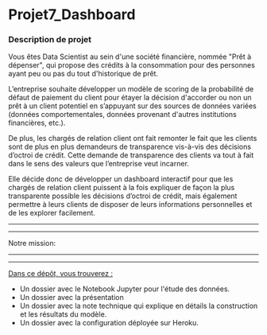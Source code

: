 # Projet7_Dashboard

<h3> Description de projet </h3>
Vous êtes Data Scientist au sein d'une société financière, nommée "Prêt à dépenser", qui propose des crédits à la consommation pour des personnes ayant peu ou pas du tout d'historique de prêt.

L’entreprise souhaite développer un modèle de scoring de la probabilité de défaut de paiement du client pour étayer la décision d'accorder ou non un prêt à un client potentiel en s’appuyant sur des sources de données variées (données comportementales, données provenant d'autres institutions financières, etc.).

De plus, les chargés de relation client ont fait remonter le fait que les clients sont de plus en plus demandeurs de transparence vis-à-vis des décisions d’octroi de crédit. Cette demande de transparence des clients va tout à fait dans le sens des valeurs que l’entreprise veut incarner.

Elle décide donc de développer un dashboard interactif pour que les chargés de relation client puissent à la fois expliquer de façon la plus transparente possible les décisions d’octroi de crédit, mais également permettre à leurs clients de disposer de leurs informations personnelles et de les explorer facilement.

*************************************
*************************************
Notre mission:
*************************************
*************************************

<u>Dans ce dépôt, vous trouverez :</u>

 - Un dossier avec le Notebook Jupyter pour l'étude des données.
 - Un dossier avec la présentation
 - Un dossier avec la note technique qui explique en détails la construction et les résultats du modèle.
 - Un dossier avec la configuration déployée sur Heroku.